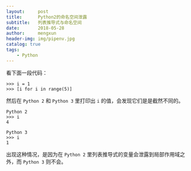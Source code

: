 ```yaml
---
layout:     post
title:      Python2的命名空间泄露
subtitle:   列表推导式与命名空间
date:       2018-05-28
author:     mengxun
header-img: img/pipenv.jpg
catalog: true
tags:
    - Python
---
```


看下面一段代码：

```
>>> i = 1
>>> [i for i in range(5)]
```

然后在 `Python 2` 和 `Python 3` 里打印出 `i` 的值，会发现它们是是截然不同的。

```
Python 2
>>> i
4
```

```
Python 3
>>> i
1
```

出现这种情况，是因为在 `Python 2` 里列表推导式的变量会泄露到局部作用域之外，而 `Python 3` 则不会。









